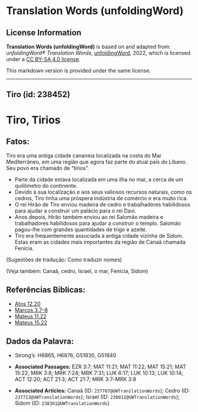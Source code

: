 # Translation Words (unfoldingWord)

## License Information

**Translation Words (unfoldingWord)** is based on and adapted from: _unfoldingWord® Translation Words_, [unfoldingWord](https://unfoldingword.org/utw), 2022, which is licensed under a [CC BY-SA 4.0 license](https://creativecommons.org/licenses/by-sa/4.0/legalcode.en).

This markdown version is provided under the same license.



--------------------------------

## Tiro (id: 238452)

Tiro, Tirios
============

Fatos:
------

Tiro era uma antiga cidade cananeia localizada na costa do Mar Mediterrâneo, em uma região que agora faz parte do atual país do Líbano. Seu povo era chamado de “tírios”.

* Parte da cidade estava localizada em uma ilha no mar, a cerca de um quilômetro do continente.
* Devido à sua localização e aos seus valiosos recursos naturais, como os cedros, Tiro tinha uma próspera indústria de comércio e era muito rica.
* O rei Hirão de Tiro enviou madeira de cedro e trabalhadores habilidosos para ajudar a construir um palácio para o rei Davi.
* Anos depois, Hirão também enviou ao rei Salomão madeira e trabalhadores habilidosos para ajudar a construir o templo. Salomão pagou\-lhe com grandes quantidades de trigo e azeite.
* Tiro era frequentemente associada à antiga cidade vizinha de Sidom. Estas eram as cidades mais importantes da região de Canaã chamada Fenícia.

(Sugestões de tradução: Como traduzir nomes)

(Veja também: Canaã, cedro, Israel, o mar, Fenícia, Sidom)

Referências Bíblicas:
---------------------

* [Atos 12\.20](https://ref.ly/Acts12:20)
* [Marcos 3\.7–8](https://ref.ly/Mark3:7-Mark3:8)
* [Mateus 11\.22](https://ref.ly/Matt11:22)
* [Mateus 15\.22](https://ref.ly/Matt15:22)

Dados da Palavra:
-----------------

* Strong’s: H6865, H6876, G51830, G51840

* **Associated Passages:** EZR 3:7; MAT 11:21; MAT 11:22; MAT 15:21; MAT 15:22; MRK 3:8; MRK 7:24; MRK 7:31; LUK 6:17; LUK 10:13; LUK 10:14; ACT 12:20; ACT 21:3; ACT 21:7; MRK 3:7–MRK 3:8
* **Associated Articles:** Canaã (ID: `237707@UWTranslationWords`); Cedro (ID: `237713@UWTranslationWords`); Israel (ID: `238012@UWTranslationWords`); Sidom (ID: `238361@UWTranslationWords`)

